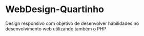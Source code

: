 # WebDesign-Quartinho
Design responsivo com objetivo de desenvolver habilidades no desenvolvimento web utilizando também o PHP
